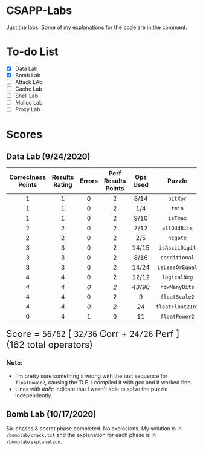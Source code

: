 # CSAPP-Labs
Just the labs. Some of my explanations for the code are in the comment. 

# To-do List
- [x] Data Lab
- [x] Bomb Lab
- [ ] Attack LAb
- [ ] Cache Lab
- [ ] Shell Lab
- [ ] Malloc Lab
- [ ] Proxy Lab

# Scores
## Data Lab (9/24/2020)
Correctness Points| Results Rating| Errors | Perf Results Points | Ops Used |Puzzle
:---:|:---:|:---:|:---:|:---:|:---:
1|1|0|2|8/14|`bitXor`
1|1|0|2|1/4|`tmin`
1|1|0|2|9/10|`isTmax`
2|2|0|2|7/12|`allOddBits`
2|2|0|2|2/5|`negate`
3|3|0|2|14/15|`isAsciiDigit`
3|3|0|2|8/16|`conditional`
3|3|0|2|14/24|`isLessOrEqual`
4|4|0|2|12/12|`logicalNeg`
*4*|*4*|*0*|*2*|*43/90*|`howManyBits`
4|4|0|2|9|`floatScale2`
*4*|*4*|*0*|*2*|*24*|`floatFloat2Int`
0|4|1|0|11|`floatPower2`


<font size=5>Score = `56/62` [ `32/36` Corr + `24/26` Perf ] &emsp;  (162 total operators)</font>

### Note:
- I'm pretty sure something's wrong with the test sequence for `floatPower2`, causing the TLE. I compiled it with gcc and it worked fine.
- Lines with *italic* indicate that I wasn't able to solve the puzzle independently.

## Bomb Lab (10/17/2020)
Six phases & secret phase completed. No explosions. My solution is in `/bomblab/crack.txt` and the explanation for each phase is in `/bomblab/explanation`.
